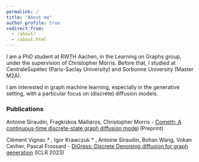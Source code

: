 ```yaml
---
permalink: /
title: "About me"
author_profile: true
redirect_from: 
  - /about/
  - /about.html
---
```


I am a PhD student at RWTH Aachen, in the Learning on Graphs group, under the supervision of Christopher Morris. Before that, I studied at CentraleSupélec (Paris-Saclay University) and Sorbonne University (Master M2A).

I am interested in graph machine learning, especially in the generative setting, with a particular focus on (discrete) diffusion models.

### Publications

Antoine Siraudin, Fragkiskos Malliaros, Christopher Morris - [Cometh: A continuous-time discrete-state graph diffusion model](https://arxiv.org/abs/2406.06449) (Preprint)

Clément Vignac * , Igor Krawczuk * , Antoine Siraudin, Bohan Wang, Vokan Cevher, Pascal Frossard - [DiGress: Discrete Denoising diffusion for graph generation](https://arxiv.org/abs/2209.14734) (ICLR 2023)
